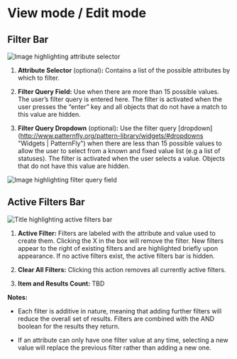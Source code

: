 # View mode / Edit mode

## Filter Bar
![Image highlighting attribute selector](img/filter_bar.png)

  1. **Attribute Selector** (optional)**:** Contains a list of the possible attributes by which to filter.

  1. **Filter Query Field:** Use when there are more than 15 possible values. The user’s filter query is entered here. The filter is activated when the user presses the “enter” key and all objects that do not have a match to this value are hidden.

  1. **Filter Query Dropdown** (optional)**:** Use the filter query [dropdown] (http://www.patternfly.org/pattern-library/widgets/#dropdowns "Widgets | PatternFly") when there are less than 15 possible values to allow the user to select from a known and fixed value list (e.g a list of statuses). The filter is activated when the user selects a value. Objects that do not have this value are hidden.

![Image highlighting filter query field](img/filter_bar_2.png)  

## Active Filters Bar

![Title highlighting active filters bar](img/active_filters_bar.png)

1. **Active Filter:** Filters are labeled with the attribute and value used to create them. Clicking the X in the box will remove the filter. New filters appear to the right of existing filters and are highlighted briefly upon appearance. If no active filters exist, the active filters bar is hidden.

1. **Clear All Filters:** Clicking this action removes all currently active filters.

1. **Item and Results Count:** TBD

**Notes:**
- Each filter is additive in nature, meaning that adding further filters will reduce the overall set of results. Filters are combined with the AND boolean for the results they return.

- If an attribute can only have one filter value at any time, selecting a new value will replace the previous filter rather than adding a new one.
